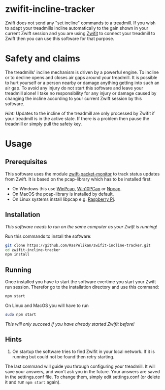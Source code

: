 # zwifit-incline-tracker

Zwift does not send any "set incline" commands to a treadmill. If you wish to adapt your treadmills incline automatically to the gain shown in your current Zwift session and you are using [Zwifit](https://github.com/dawsontoth/zwifit) to connect your treadmill to Zwift then you can use this software
for that purpose.

# Safety and claims

The treadmills' incline mechanism is driven by a powerful engine. To incline or to decline opens and closes air gaps around your treadmill. It is possible to hurt yourself or a person nearby or damage anything getting into such an air gap. To avoid any injury do not start this software and leave your treadmill alone! I take no responsibility for any injury or damage caused by changing the incline according to your current Zwift session by this software.

*Hint:* Updates to the incline of the treadmill are only processed by Zwifit if your treadmill is in the active
state. If there is a problem then pause the treadmill or simply pull the safety key.

# Usage

## Prerequisites

This software uses the module [zwift-packet-monitor](https://www.npmjs.com/package/@zwfthcks/zwift-packet-monitor)
to track status updates from Zwift. It is based on the pcap-library which has to be installed first:

* On Windows this use [WinPcap](https://www.winpcap.org/), [Win10PCap](http://www.win10pcap.org/) or [Npcap](https://nmap.org/npcap/).
* On MacOS the pcap-library is installed by default.
* On Linux systems install libpcap e.g. [Raspberry Pi](https://zoomadmin.com/HowToInstall/UbuntuPackage/libpcap-dev).

## Installation

*This software needs to run on the same computer as your Zwift is running!*

Run this commands to install the software:

```bash
git clone https://github.com/RasPelikan/zwifit-incline-tracker.git
cd zwifit-incline-tracker
npm install
```

## Running

Once installed you have to start the software evertime you start your Zwift run session. Therefor go to the installation directory and use this command:

```bash
npm start
```

On Linux and MacOS you will have to run

```bash
sudo npm start
```

*This will only succeed if you have already started Zwifit before!*

## Hints

1. On startup the software tries to find Zwifit in your local network. If it is running but could not be found then retry starting.

The last command will guide you through configuring your treadmill. It will save your answers, and
won't ask you in the future. Your answers are saved in the settings.conf file. To change them, simply
edit settings.conf (or delete it and run `npm start` again).